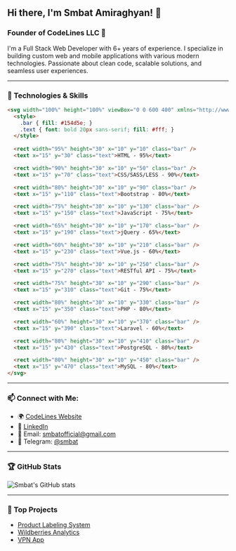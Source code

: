 ## Hi there, I'm Smbat Amiraghyan! 👋

### Founder of CodeLines LLC 🚀

I'm a Full Stack Web Developer with 6+ years of experience. I specialize in building custom web and mobile applications with various modern technologies. Passionate about clean code, scalable solutions, and seamless user experiences.

---

### 🚀 Technologies & Skills

```html
<svg width="100%" height="100%" viewBox="0 0 600 400" xmlns="http://www.w3.org/2000/svg">
  <style>
    .bar { fill: #154d5e; }
    .text { font: bold 20px sans-serif; fill: #fff; }
  </style>
  
  <rect width="95%" height="30" x="10" y="10" class="bar" />
  <text x="15" y="30" class="text">HTML - 95%</text>

  <rect width="90%" height="30" x="10" y="50" class="bar" />
  <text x="15" y="70" class="text">CSS/SASS/LESS - 90%</text>

  <rect width="80%" height="30" x="10" y="90" class="bar" />
  <text x="15" y="110" class="text">Bootstrap - 80%</text>

  <rect width="75%" height="30" x="10" y="130" class="bar" />
  <text x="15" y="150" class="text">JavaScript - 75%</text>

  <rect width="65%" height="30" x="10" y="170" class="bar" />
  <text x="15" y="190" class="text">jQuery - 65%</text>

  <rect width="60%" height="30" x="10" y="210" class="bar" />
  <text x="15" y="230" class="text">Vue.js - 60%</text>

  <rect width="75%" height="30" x="10" y="250" class="bar" />
  <text x="15" y="270" class="text">RESTful API - 75%</text>

  <rect width="75%" height="30" x="10" y="290" class="bar" />
  <text x="15" y="310" class="text">Git - 75%</text>

  <rect width="80%" height="30" x="10" y="330" class="bar" />
  <text x="15" y="350" class="text">PHP - 80%</text>

  <rect width="60%" height="30" x="10" y="370" class="bar" />
  <text x="15" y="390" class="text">Laravel - 60%</text>

  <rect width="80%" height="30" x="10" y="410" class="bar" />
  <text x="15" y="430" class="text">PostgreSQL - 80%</text>

  <rect width="80%" height="30" x="10" y="450" class="bar" />
  <text x="15" y="470" class="text">MySQL - 80%</text>
</svg>
```

---

### 📫 Connect with Me:
- 🌍 [CodeLines Website](https://codelines.am)
- 💼 [LinkedIn](https://linkedin.com/in/smbat-amiraghyan)
- 📧 Email: smbatofficial@gmail.com
- 📱 Telegram: [@smbat](https://t.me/smbat)

---

### 🏆 GitHub Stats
![Smbat's GitHub stats](https://github-readme-stats.vercel.app/api?username=smbat-code&show_icons=true&theme=dark)

---

### 🚀 Top Projects
- [Product Labeling System](https://github.com/smbat-code/honest-sign)
- [Wildberries Analytics](https://github.com/smbat-code/wb-analytics)
- [VPN App](https://github.com/smbat-code/vpn-app)

